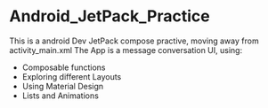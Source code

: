 # Android_JetPack_Practice
This is a android Dev JetPack compose practive, moving away from activity_main.xml
The App is a message conversation UI, using:
* Composable functions
* Exploring different Layouts
* Using Material Design
* Lists and Animations
